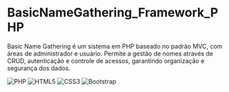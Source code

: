 # BasicNameGathering_Framework_PHP
Basic Name Gathering é um sistema em PHP baseado no padrão MVC, com áreas de administrador e usuário. Permite a gestão de nomes através de CRUD, autenticação e controle de acessos, garantindo organização e segurança dos dados.

![PHP](https://img.shields.io/badge/php-%23777BB4.svg?style=for-the-badge&logo=php&logoColor=white) ![HTML5](https://img.shields.io/badge/html5-%23E34F26.svg?style=for-the-badge&logo=html5&logoColor=white) ![CSS3](https://img.shields.io/badge/css3-%231572B6.svg?style=for-the-badge&logo=css3&logoColor=white) ![Bootstrap](https://img.shields.io/badge/bootstrap-%238511FA.svg?style=for-the-badge&logo=bootstrap&logoColor=white)
